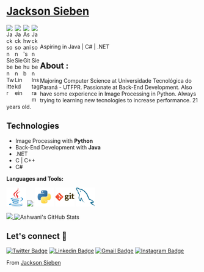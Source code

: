 # <a href="https://www.linkedin.com/in/jackson-sieben/">Jackson Sieben</a>

<a href="https://twitter.com/The_Seveen">
  <img align="left" alt="Jackson Sieben Twitter" width="22px" src="https://cdn.jsdelivr.net/npm/simple-icons@v3/icons/twitter.svg" />
</a>
<a href="https://linkedin.com/in/jackson-sieben">
  <img align="left" alt="Jackson Sieben Linkdein" width="22px" src="https://cdn.jsdelivr.net/npm/simple-icons@v3/icons/linkedin.svg" />
</a>
<a href="https://github.com/jacksonsieben">
  <img align="left" alt="Ashwani's Github" width="22px" src="https://cdn.jsdelivr.net/npm/simple-icons@v3/icons/github.svg" />
</a>
<a href="https://instagram.com/jacksieben">
  <img align="left" alt="Jackson Sieben Instagram" width="22px" src="https://cdn.jsdelivr.net/npm/simple-icons@v3/icons/instagram.svg" />
</a>

<br/>
<br/>

Aspiring in Java | C# | .NET

## About :
   Majoring Computer Science at Universidade Tecnológica do Paraná - UTFPR. Passionate at Back-End Development. Also have some experience in Image Processing in Python. Always trying to learning new tecnologies to increase performance. 21 years old.

  
## Technologies
- Image Processing with **Python**
- Back-End Development with **Java**
- .NET
- C | C++
- C#


**Languages and Tools:**  

<code><img height="50" src="https://raw.githubusercontent.com/devicons/devicon/1119b9f84c0290e0f0b38982099a2bd027a48bf1/icons/java/java-original.svg"></code>
<code><img height="50" src="https://github.com/dotnet/brand/blob/main/logo/dotnet-logo.png"></code>
<code><img height="50" src="https://raw.githubusercontent.com/github/explore/80688e429a7d4ef2fca1e82350fe8e3517d3494d/topics/python/python.png"></code>
<code><img height="50" src="https://raw.githubusercontent.com/github/explore/80688e429a7d4ef2fca1e82350fe8e3517d3494d/topics/git/git.png"></code>
<code><img height="50" src="https://raw.githubusercontent.com/devicons/devicon/1119b9f84c0290e0f0b38982099a2bd027a48bf1/icons/mysql/mysql-plain.svg"></code>



<a href="https://github.com/jacksonsieben">
  <img src="https://github-readme-stats.vercel.app/api/top-langs/?username=jacksonsieben&theme=radical&hide=glsl,python" />
</a>



<img src="https://github-readme-stats.vercel.app/api?username=jacksonsieben&&show_icons=true&theme=radical&line_height=27&v=5" alt="Ashwani's GitHub Stats" />

##  Let's connect :speech_balloon:
[![Twitter Badge](https://img.shields.io/badge/-@The_Seveen-1ca0f1?style=flat-square&labelColor=1ca0f1&logo=twitter&logoColor=white&link=https://twitter.com/ashwanisng)](https://twitter.com/The_Seveen) [![Linkedin Badge](https://img.shields.io/badge/-Jackson-blue?style=flat-square&logo=Linkedin&logoColor=white&link=https://www.linkedin.com/in/jackson-sieben/)](https://www.linkedin.com/in/gorasiyaneel/) [![Gmail Badge](https://img.shields.io/badge/-jack.sieben3105@gmail.com-c14438?style=flat-square&logo=Gmail&logoColor=white&link=mailto:ashwanicena5@gmail.com)](mailto:jack.sieben3105@gmail.com) [![Instagram Badge](https://img.shields.io/badge/-@jacksieben-e4405f?style=flat-square&labelColor=f94877&logo=instagram&logoColor=white&link=https://www.instagram.com/Neel/)](https://www.instagram.com/jacksieben/)




From [Jackson Sieben](https://github.com/jacksonsieben)


